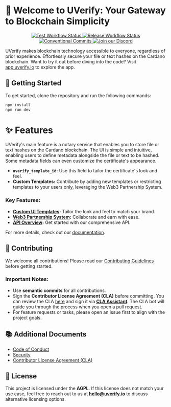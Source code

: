 # 💎 Welcome to UVerify: Your Gateway to Blockchain Simplicity

<p align="center">
  <a href="https://github.com/UVerify-io/uverify-ui/actions/workflows/test.yaml">
    <img src="https://img.shields.io/github/actions/workflow/status/UVerify-io/uverify-ui/test.yml" alt="Test Workflow Status">
  </a>
   <a href="https://github.com/UVerify-io/uverify-ui/actions/workflows/release.yaml">
    <img src="https://img.shields.io/github/actions/workflow/status/UVerify-io/uverify-ui/release.yml" alt="Release Workflow Status">
  </a>
   <a href="https://conventionalcommits.org">
    <img src="https://img.shields.io/badge/Conventional%20Commits-1.0.0-%23FE5196?logo=conventionalcommits&logoColor=white" alt="Conventional Commits">
  </a>
   <a href="https://discord.gg/Dvqkynn6xc">
    <img src="https://img.shields.io/discord/1263737876743589938" alt="Join our Discord">
  </a>
</p>

UVerify makes blockchain technology accessible to everyone, regardless of prior experience. Effortlessly secure your file or text hashes on the Cardano blockchain. Want to try it out before diving into the code? Visit [app.uverify.io](app.uverify.io) to explore the app.

## 🚀 Getting Started

To get started, clone the repository and run the following commands:

```zsh
npm install
npm run dev
```

# ✨ Features

UVerify's main feature is a notary service that enables you to store file or text hashes on the Cardano blockchain. The UI is simple and intuitive, enabling users to define metadata alongside the file or text to be hashed. Some metadata fields can even customize the certificate's appearance.

- **`uverify_template_id`:** Use this field to tailor the certificate's look and feel.
- **Custom Templates:** Contribute by adding new templates or restricting templates to your users only, leveraging the Web3 Partnership System.

### Key Features:

- **[Custom UI Templates](https://docs.uverify.io/web3-partnership/custom-ui-templates):** Tailor the look and feel to match your brand.
- **[Web3 Partnership System](https://docs.uverify.io/web3-partnership):** Collaborate and earn with ease.
- **[API Overview](https://docs.uverify.io/api-docs):** Get started with our comprehensive API.

For more details, check out our [documentation](https://docs.uverify.io).

## 💙 Contributing

We welcome all contributions! Please read our [Contributing Guidelines](CONTRIBUTING.md) before getting started.

### Important Notes:

- Use **semantic commits** for all contributions.
- Sign the **Contributor License Agreement (CLA)** before committing. You can review the CLA [here](./CLA.md) and sign it via **[CLA Assistant](https://cla-assistant.io/)**. The CLA bot will guide you through the process when you open a pull request.
- For feature requests or tasks, please open an issue first to align with the project goals.

## 📚 Additional Documents

- [Code of Conduct](CODE_OF_CONDUCT.md)
- [Security](SECURITY.md)
- [Contributor License Agreement (CLA)](./CLA.md)

## 📜 License

This project is licensed under the **AGPL**. If this license does not match your use case, feel free to reach out to us at **[hello@uverify.io](mailto:hello@uverify.io)** to discuss alternative licensing options.
